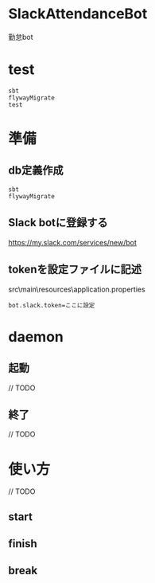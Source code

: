 # SlackAttendanceBot
勤怠bot

# test

```
sbt
flywayMigrate
test
```

# 準備

## db定義作成

```
sbt
flywayMigrate
```

## Slack botに登録する
https://my.slack.com/services/new/bot

## tokenを設定ファイルに記述

src\main\resources\application.properties

```
bot.slack.token=ここに設定
```

# daemon
## 起動

// TODO 
## 終了

// TODO

# 使い方
// TODO
## start
## finish
## break
